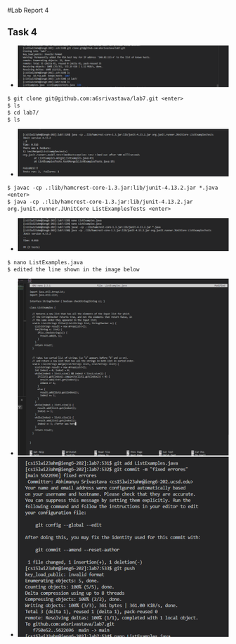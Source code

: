 #Lab Report 4
## Task 4 
- ![Image](ss1.png)
```
$ git clone git@github.com:a6srivastava/lab7.git <enter>
$ ls 
$ cd lab7/
$ ls
```
- ![Image](ss2.png)
```
$ javac -cp .:lib/hamcrest-core-1.3.jar:lib/junit-4.13.2.jar *.java <enter>
$ java -cp .:lib/hamcrest-core-1.3.jar:lib/junit-4.13.2.jar org.junit.runner.JUnitCore ListExamplesTests <enter>
```
- ![Image](ss3.png)
```
$ nano ListExamples.java
$ edited the line shown in the image below
```

- ![Image](ss4.png)
- ![Image](ss5.png)
